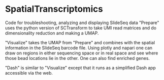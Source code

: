 # SpatialTranscriptomics
Code for troubleshooting, analyzing and displaying SlideSeq data
"Prepare" uses the python version of SCTransform to take UMI read matrices and do dimensionality reduction and making a UMAP.  

"Visualize" takes the UMAP from "Prepare" and combines with the spatial information in the SlideSeq barcode file.  Using plotly and napari one can draw on regions in
either sequencing space or in real space and see where those bead locations lie in the other.  One can also find enriched genes.

"Dash" is similar to "Visualize" except that it runs as a simplified Dash app accessible via the web.


